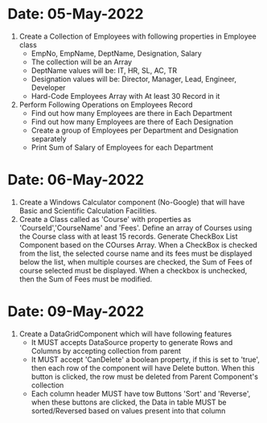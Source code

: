 # Date: 05-May-2022
1. Create a Collection of Employees with following properties in Employee class
    - EmpNo, EmpName, DeptName, Designation, Salary
    - The collection will be an Array<Employee> 
    - DeptName values will be: IT, HR, SL, AC, TR
    - Designation values will be: Director, Manager, Lead, Engineer, Developer
    - Hard-Code Employees Array with At least 30 Record in it
2. Perform Following Operations on Employees Record
    - Find out how many Employees are there in Each Department
    - Find out how many Employees are there of Each Designation
    - Create a group of Employees per Department and Designation separately
    - Print Sum of Salary of Employees for each Department          

# Date: 06-May-2022

1. Create a Windows Calculator component (No-Google) that will have Basic and Scientific Calculation Facilities.
2. Create a Class called as 'Course' with properties as 'CourseId','CourseName' and 'Fees'. Define an array of Courses using the Course class with at least 15 records. Generate CheckBox List Component based on the COurses Array. When a CheckBox is checked from the list, the selected course name and its fees must be displayed below the list, when multiple courses are checked, the Sum of Fees of course selected must be displayed. When a checkbox is unchecked, then the Sum of Fees must be modified.    

# Date: 09-May-2022

1. Create a DataGridComponent which will have following features
    - It MUST accepts DataSource property to generate Rows and Columns by accepting collection from parent
    - It MUST accept 'CanDelete' a boolean property, if this is set to 'true', then each row of the component will have Delete button. When this button is clicked, the row must be deleted from Parent Component's collection 
    - Each column header MUST have tow Buttons 'Sort' and 'Reverse', when these buttons are clicked, the Data in table MUST be sorted/Reversed based on values present into that column